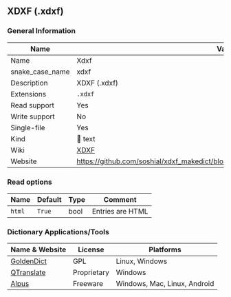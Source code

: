 
## XDXF (.xdxf) ##

### General Information ###
Name | Value
---- | -------
Name | Xdxf
snake_case_name | xdxf
Description | XDXF (.xdxf)
Extensions | `.xdxf`
Read support | Yes
Write support | No
Single-file | Yes
Kind | 📝 text
Wiki | [XDXF](https://en.wikipedia.org/wiki/XDXF)
Website | https://github.com/soshial/xdxf_makedict/blob/master/format_standard/xdxf_description.md


### Read options ###
Name | Default | Type | Comment
---- | ------- | ---- | -------
`html` | `True` | bool | Entries are HTML


### Dictionary Applications/Tools ###
Name & Website | License | Platforms
-------------- | ------- | ---------
[GoldenDict](http://goldendict.org/) | GPL | Linux, Windows
[QTranslate](https://quest-app.appspot.com/) | Proprietary | Windows
[Alpus](https://alpusapp.com/) | Freeware | Windows, Mac, Linux, Android
